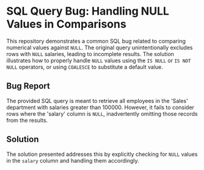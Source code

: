 # SQL Query Bug: Handling NULL Values in Comparisons

This repository demonstrates a common SQL bug related to comparing numerical values against `NULL`. The original query unintentionally excludes rows with `NULL` salaries, leading to incomplete results. The solution illustrates how to properly handle `NULL` values using the `IS NULL` or `IS NOT NULL` operators, or using `COALESCE` to substitute a default value.

## Bug Report
The provided SQL query is meant to retrieve all employees in the 'Sales' department with salaries greater than 100000. However, it fails to consider rows where the 'salary' column is `NULL`, inadvertently omitting those records from the results.

## Solution
The solution presented addresses this by explicitly checking for `NULL` values in the `salary` column and handling them accordingly.